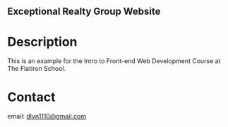 Exceptional Realty Group Website
---

# Description

This is an example for the Intro to Front-end Web Development Course at The Flatiron School.

# Contact

email: dlyn1110@gmail.com
